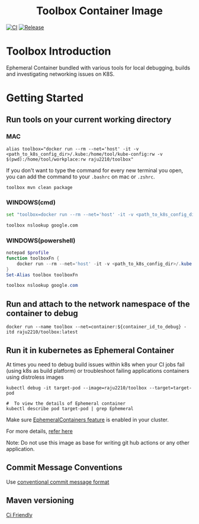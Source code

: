 <h1 align="center"><img src=""/>Toolbox Container Image</h1>

[![CI](https://github.com/rajesh-kumar/toolbox-container/workflows/CI/badge.svg)](https://github.com/rajesh-kumar/toolbox-container/actions?query=branch%3Amaster)
[![Release](https://github.com/rajesh-kumar/toolbox-container/workflows/Release/badge.svg)](https://github.com/rajesh-kumar/toolbox-container/actions?query=branch%3Amaster)

# Toolbox Introduction
Ephemeral Container bundled with various tools for local debugging, builds and investigating networking issues on K8S.


# Getting Started

## Run tools on your current working directory
### MAC

```shell script
alias toolbox="docker run --rm --net='host' -it -v <path_to_k8s_config_dir>/.kube:/home/tool/kube-config:rw -v $(pwd):/home/tool/workplace:rw raju2210/toolbox"
```
If you don't want to type the command for every new terminal you open, you can add the command to your `.bashrc` on mac or `.zshrc`.

```shell script
toolbox mvn clean package
```

### WINDOWS(cmd)

```bash script
set "toolbox=docker run --rm --net='host' -it -v <path_to_k8s_config_dir>/.kube:/home/tool/kube-config -v %cd%:/home/tool/workplace raju2210/toolbox"

toolbox nslookup google.com
```

### WINDOWS(powershell)

```powershell script
notepad $profile
function toolboxFn {
    docker run --rm --net='host' -it -v <path_to_k8s_config_dir>/.kube:/home/tool/kube-config -v ${PWD}:/home/tool/workplace raju2210/toolbox
}
Set-Alias toolbox toolboxFn

toolbox nslookup google.com
```

## Run and attach to the network namespace of the container to debug
```shell script
docker run --name toolbox --net=container:${container_id_to_debug} -itd raju2210/toolbox:latest
```

## Run it in kubernetes as Ephemeral Container

At times you need to debug build issues within k8s when your CI jobs fail (using k8s as build platform) or troubleshoot failing applications containers using distroless images  

```shell script
kubectl debug -it target-pod --image=raju2210/toolbox --target=target-pod
```

```shell script
#  To view the details of Ephemeral container
kubectl describe pod target-pod | grep Ephemeral
```

Make sure [EphemeralContainers feature](https://kubernetes.io/docs/reference/command-line-tools-reference/feature-gates/) is enabled in your cluster.

For more details, [refer here](https://kubernetes.io/docs/tasks/debug-application-cluster/debug-running-pod/#ephemeral-container)

Note: Do not use this image as base for writing git hub actions or any other application.

## Commit Message Conventions

Use [conventional commit message format](https://www.conventionalcommits.org/en/v1.0.0/)

## Maven versioning

[Ci Friendly](https://maven.apache.org/maven-ci-friendly.html)
